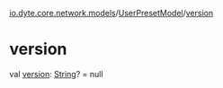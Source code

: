 [io.dyte.core.network.models](../index.md)/[UserPresetModel](index.md)/[version](version.md)

# version


val [version](version.md): [String](https://kotlinlang.org/api/latest/jvm/stdlib/kotlin/-string/index.html)? = null
